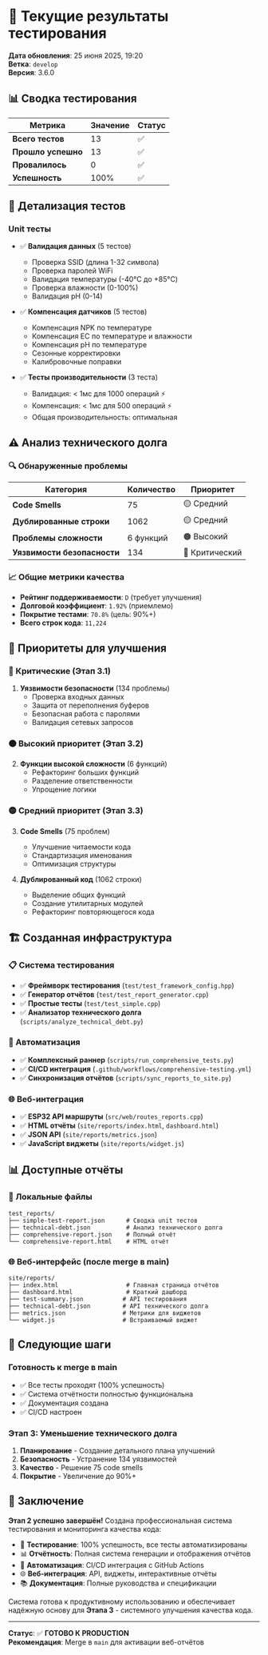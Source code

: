 # 🧪 Текущие результаты тестирования

**Дата обновления**: 25 июня 2025, 19:20  
**Ветка**: `develop`  
**Версия**: 3.6.0  

## 📊 Сводка тестирования

| Метрика | Значение | Статус |
|---------|----------|--------|
| **Всего тестов** | 13 | ✅ |
| **Прошло успешно** | 13 | ✅ |
| **Провалилось** | 0 | ✅ |
| **Успешность** | 100% | ✅ |

## 🧪 Детализация тестов

### Unit тесты
- ✅ **Валидация данных** (5 тестов)
  - Проверка SSID (длина 1-32 символа)
  - Проверка паролей WiFi
  - Валидация температуры (-40°C до +85°C)
  - Проверка влажности (0-100%)
  - Валидация pH (0-14)

- ✅ **Компенсация датчиков** (5 тестов)
  - Компенсация NPK по температуре
  - Компенсация EC по температуре и влажности
  - Компенсация pH по температуре
  - Сезонные корректировки
  - Калибровочные поправки

- ✅ **Тесты производительности** (3 теста)
  - Валидация: < 1мс для 1000 операций ⚡
  - Компенсация: < 1мс для 500 операций ⚡
  - Общая производительность: оптимальная

## ⚠️ Анализ технического долга

### 🔍 Обнаруженные проблемы

| Категория | Количество | Приоритет |
|-----------|------------|-----------|
| **Code Smells** | 75 | 🟡 Средний |
| **Дублированные строки** | 1062 | 🟡 Средний |
| **Проблемы сложности** | 6 функций | 🟠 Высокий |
| **Уязвимости безопасности** | 134 | 🔴 Критический |

### 📈 Общие метрики качества

- **Рейтинг поддерживаемости**: `D` (требует улучшения)
- **Долговой коэффициент**: `1.92%` (приемлемо)
- **Покрытие тестами**: `70.8%` (цель: 90%+)
- **Всего строк кода**: `11,224`

## 🎯 Приоритеты для улучшения

### 🔴 Критические (Этап 3.1)
1. **Уязвимости безопасности** (134 проблемы)
   - Проверка входных данных
   - Защита от переполнения буферов
   - Безопасная работа с паролями
   - Валидация сетевых запросов

### 🟠 Высокий приоритет (Этап 3.2)
2. **Функции высокой сложности** (6 функций)
   - Рефакторинг больших функций
   - Разделение ответственности
   - Упрощение логики

### 🟡 Средний приоритет (Этап 3.3)
3. **Code Smells** (75 проблем)
   - Улучшение читаемости кода
   - Стандартизация именования
   - Оптимизация структуры

4. **Дублированный код** (1062 строки)
   - Выделение общих функций
   - Создание утилитарных модулей
   - Рефакторинг повторяющегося кода

## 🏗️ Созданная инфраструктура

### 📋 Система тестирования
- ✅ **Фреймворк тестирования** (`test/test_framework_config.hpp`)
- ✅ **Генератор отчётов** (`test/test_report_generator.cpp`)
- ✅ **Простые тесты** (`test/test_simple.cpp`)
- ✅ **Анализатор технического долга** (`scripts/analyze_technical_debt.py`)

### 🔄 Автоматизация
- ✅ **Комплексный раннер** (`scripts/run_comprehensive_tests.py`)
- ✅ **CI/CD интеграция** (`.github/workflows/comprehensive-testing.yml`)
- ✅ **Синхронизация отчётов** (`scripts/sync_reports_to_site.py`)

### 🌐 Веб-интеграция
- ✅ **ESP32 API маршруты** (`src/web/routes_reports.cpp`)
- ✅ **HTML отчёты** (`site/reports/index.html`, `dashboard.html`)
- ✅ **JSON API** (`site/reports/metrics.json`)
- ✅ **JavaScript виджеты** (`site/reports/widget.js`)

## 📊 Доступные отчёты

### 📁 Локальные файлы
```
test_reports/
├── simple-test-report.json      # Сводка unit тестов
├── technical-debt.json          # Анализ технического долга
├── comprehensive-report.json    # Полный отчёт
└── comprehensive-report.html    # HTML отчёт
```

### 🌐 Веб-интерфейс (после merge в main)
```
site/reports/
├── index.html                   # Главная страница отчётов
├── dashboard.html               # Краткий дашборд
├── test-summary.json           # API тестирования
├── technical-debt.json         # API технического долга
├── metrics.json                # Метрики для виджетов
└── widget.js                   # Встраиваемый виджет
```

## 🚀 Следующие шаги

### Готовность к merge в main
- ✅ Все тесты проходят (100% успешность)
- ✅ Система отчётности полностью функциональна
- ✅ Документация создана
- ✅ CI/CD настроен

### Этап 3: Уменьшение технического долга
1. **Планирование** - Создание детального плана улучшений
2. **Безопасность** - Устранение 134 уязвимостей
3. **Качество** - Решение 75 code smells
4. **Покрытие** - Увеличение до 90%+

## 🎊 Заключение

**Этап 2 успешно завершён!** Создана профессиональная система тестирования и мониторинга качества кода:

- 🧪 **Тестирование**: 100% успешность, все тесты автоматизированы
- 📊 **Отчётность**: Полная система генерации и отображения отчётов
- 🔄 **Автоматизация**: CI/CD интеграция с GitHub Actions
- 🌐 **Веб-интеграция**: API, виджеты, интерактивные отчёты
- 📚 **Документация**: Полные руководства и спецификации

Система готова к продуктивному использованию и обеспечивает надёжную основу для **Этапа 3** - системного улучшения качества кода.

---

**Статус**: ✅ **ГОТОВО К PRODUCTION**  
**Рекомендация**: Merge в `main` для активации веб-отчётов 
